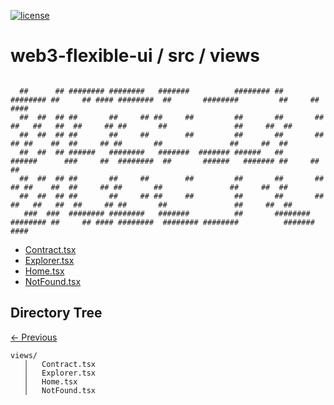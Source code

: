 
[![license](https://img.shields.io/github/license/jamesisaac/react-native-background-task.svg)](https://opensource.org/licenses/MIT)


# web3-flexible-ui / src / views

```

  ##      ## ######## ########   #######          ######## ##       ######## ##     ## #### ########  ##       ########         ##     ## #### 
  ##  ##  ## ##       ##     ## ##     ##         ##       ##       ##        ##   ##   ##  ##     ## ##       ##               ##     ##  ##  
  ##  ##  ## ##       ##     ##        ##         ##       ##       ##         ## ##    ##  ##     ## ##       ##               ##     ##  ##  
  ##  ##  ## ######   ########   #######  ####### ######   ##       ######      ###     ##  ########  ##       ######   ####### ##     ##  ##  
  ##  ##  ## ##       ##     ##        ##         ##       ##       ##         ## ##    ##  ##     ## ##       ##               ##     ##  ##  
  ##  ##  ## ##       ##     ## ##     ##         ##       ##       ##        ##   ##   ##  ##     ## ##       ##               ##     ##  ##  
   ###  ###  ######## ########   #######          ##       ######## ######## ##     ## #### ########  ######## ########          #######  #### 

```


 - [Contract.tsx](./Contract.tsx) - [Explorer.tsx](./Explorer.tsx) - [Home.tsx](./Home.tsx) - [NotFound.tsx](./NotFound.tsx)
## Directory Tree
[<- Previous](https://github.com/marc-aurele-besner/web3-flexible-ui)
```
views/
   │   Contract.tsx
   │   Explorer.tsx
   │   Home.tsx
   │   NotFound.tsx
```
